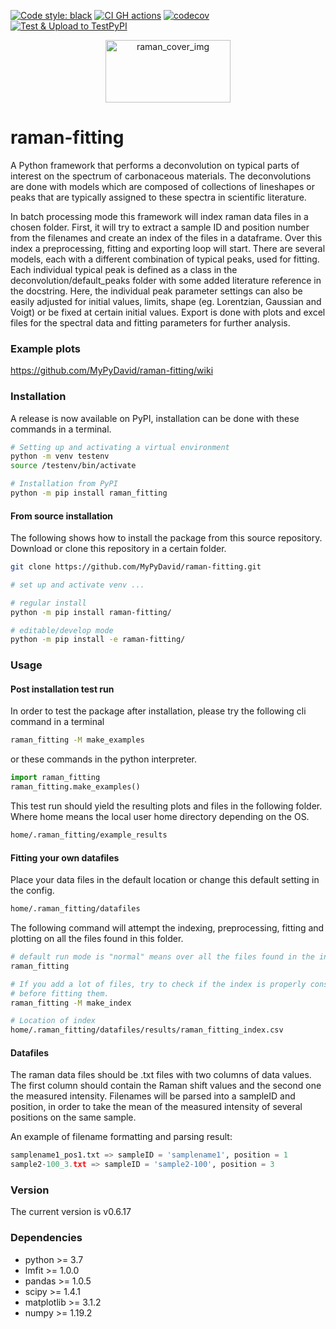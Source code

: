 [![Code style: black](https://img.shields.io/badge/code%20style-black-000000.svg)](https://github.com/psf/black)
[![CI GH actions](https://github.com/MyPyDavid/raman-fitting/actions/workflows/build-test-codecov.yml/badge.svg)](https://github.com/MyPyDavid/raman-fitting/actions/workflows/build-test-codecov.yml)
[![codecov](https://codecov.io/gh/MyPyDavid/raman-fitting/branch/main/graph/badge.svg?token=II9JZAODJY)](https://codecov.io/gh/MyPyDavid/raman-fitting)
[![Test & Upload to TestPyPI](https://github.com/MyPyDavid/raman-fitting/actions/workflows/upload-to-testpypi.yml/badge.svg)](https://github.com/MyPyDavid/raman-fitting/actions/workflows/upload-to-testpypi.yml)

<p align="center" width="100%">
  <img src="https://user-images.githubusercontent.com/13996213/140090631-ed7c9f51-7630-49b6-9081-fb0675a5a4c9.png" alt="raman_cover_img"  width="200px" height="100px"/>
</p> 


# raman-fitting
 A Python framework that performs a deconvolution on typical parts of interest on the spectrum of carbonaceous materials.
 The deconvolutions are done with models which are composed of collections of lineshapes or peaks that are typically assigned to these spectra in scientific literature.




In batch processing mode this framework will index raman data files in a chosen folder.
First, it will try to extract a sample ID and position number from the filenames and create an index of the files in a dataframe. Over this index a preprocessing, fitting and exporting loop will start.
There are several models, each with a different combination of typical peaks, used for fitting. Each individual typical peak is defined as a class in the deconvolution/default_peaks folder with some added literature reference in the docstring. Here, the individual peak parameter settings can also be easily adjusted for initial values, limits, shape (eg. Lorentzian, Gaussian and Voigt) or be fixed at certain initial values.
Export is done with plots and excel files for the spectral data and fitting parameters for further analysis.


### Example plots

https://github.com/MyPyDavid/raman-fitting/wiki


### Installation

A release is now available on PyPI, installation can be done with these commands in a terminal.
``` bash
# Setting up and activating a virtual environment
python -m venv testenv
source /testenv/bin/activate

# Installation from PyPI
python -m pip install raman_fitting
```

#### From source installation

The following shows how to install the package from this source repository.
Download or clone this repository in a certain folder.
``` bash
git clone https://github.com/MyPyDavid/raman-fitting.git

# set up and activate venv ...

# regular install
python -m pip install raman-fitting/

# editable/develop mode
python -m pip install -e raman-fitting/
```

### Usage

#### Post installation test run

In order to test the package after installation, please try the following cli command in a terminal
``` bash
raman_fitting -M make_examples
```
or these commands in the python interpreter.
``` python
import raman_fitting
raman_fitting.make_examples()
```
This test run should yield the resulting plots and files in the following folder. Where home means the local user home directory depending on the OS.
``` bash
home/.raman_fitting/example_results
```

#### Fitting your own datafiles
Place your data files in the default location or change this default setting in the config.
``` bash
home/.raman_fitting/datafiles
```
The following command will attempt the indexing, preprocessing, fitting and plotting on all the files found in this folder.
``` bash
# default run mode is "normal" means over all the files found in the index
raman_fitting

# If you add a lot of files, try to check if the index is properly constructed
# before fitting them.
raman_fitting -M make_index

# Location of index
home/.raman_fitting/datafiles/results/raman_fitting_index.csv
```

#### Datafiles

The raman data files should be .txt files with two columns of data values.
The first column should contain the Raman shift values and the second one the measured intensity.
Filenames will be parsed into a sampleID and position, in order to take the mean of the measured intensity
of several positions on the same sample.

An example of filename formatting and parsing result:
``` python
samplename1_pos1.txt => sampleID = 'samplename1', position = 1
sample2-100_3.txt => sampleID = 'sample2-100', position = 3
```
### Version

The current version is v0.6.17

### Dependencies

- python >= 3.7
- lmfit >= 1.0.0
- pandas >= 1.0.5
- scipy >= 1.4.1
- matplotlib >= 3.1.2
- numpy >= 1.19.2
